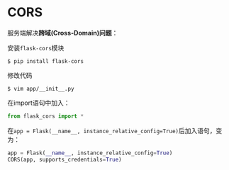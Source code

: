 # CORS

服务端解决**跨域(Cross-Domain)问题**：

安装`flask-cors`模块

```shell
$ pip install flask-cors
```

修改代码

```shell
$ vim app/__init__.py
```

在import语句中加入：

```python
from flask_cors import *
```

在`app = Flask(__name__, instance_relative_config=True)`后加入语句，变为：

```python
app = Flask(__name__, instance_relative_config=True)
CORS(app, supports_credentials=True)
```

